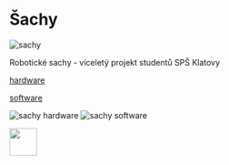 ﻿# Šachy 

![sachy](https://github.com/mjirik/Sachy/blob/master/graphics/sachy.jpg?raw=true)

Robotické sachy - víceletý projekt studentů SPŠ Klatovy

[hardware](https://github.com/mjirik/Sachy/blob/master/hardware.md)

[software](https://github.com/mjirik/Sachy/blob/master/software.md)

![sachy hardware](https://github.com/mjirik/Sachy/blob/master/graphics/sachy-hw.jpg?raw=true)
![sachy software](https://github.com/mjirik/Sachy/blob/master/graphics/sachy-sw.jpg?raw=true)

<a href="url"><img src="https://github.com/mjirik/Sachy/blob/master/graphics/sachy-sw.jpg?raw=true" align="left" height="48" width="48" ></a>